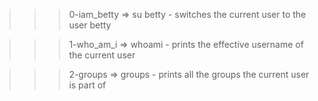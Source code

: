 >>> 0-iam_betty
	=> su betty
	- switches the current user to the user betty

>>> 1-who_am_i
	=> whoami
	- prints the effective username of the current user

>>> 2-groups
	=> groups
	- prints all the groups the current user is part of
